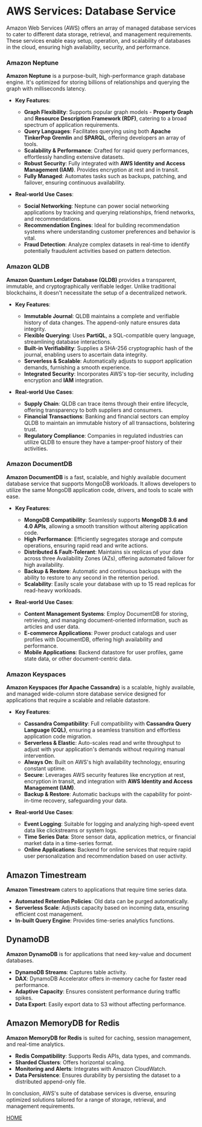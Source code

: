 # AWS Services: Database Service

Amazon Web Services (AWS) offers an array of managed database services to cater to different data storage, retrieval, and management requirements. These services enable easy setup, operation, and scalability of databases in the cloud, ensuring high availability, security, and performance.

### Amazon Neptune

**Amazon Neptune** is a purpose-built, high-performance graph database engine. It's optimized for storing billions of relationships and querying the graph with milliseconds latency.

- **Key Features**:
  - **Graph Flexibility**: Supports popular graph models - **Property Graph** and **Resource Description Framework (RDF)**, catering to a broad spectrum of application requirements.
  - **Query Languages**: Facilitates querying using both **Apache TinkerPop Gremlin** and **SPARQL**, offering developers an array of tools.
  - **Scalability & Performance**: Crafted for rapid query performances, effortlessly handling extensive datasets.
  - **Robust Security**: Fully integrated with **AWS Identity and Access Management (IAM)**. Provides encryption at rest and in transit.
  - **Fully Managed**: Automates tasks such as backups, patching, and failover, ensuring continuous availability.

- **Real-world Use Cases**:
  - **Social Networking**: Neptune can power social networking applications by tracking and querying relationships, friend networks, and recommendations.
  - **Recommendation Engines**: Ideal for building recommendation systems where understanding customer preferences and behavior is vital.
  - **Fraud Detection**: Analyze complex datasets in real-time to identify potentially fraudulent activities based on pattern detection.

### Amazon QLDB

**Amazon Quantum Ledger Database (QLDB)** provides a transparent, immutable, and cryptographically verifiable ledger. Unlike traditional blockchains, it doesn't necessitate the setup of a decentralized network.

- **Key Features**:
  - **Immutable Journal**: QLDB maintains a complete and verifiable history of data changes. The append-only nature ensures data integrity.
  - **Flexible Querying**: Uses **PartiQL**, a SQL-compatible query language, streamlining database interactions.
  - **Built-in Verifiability**: Supplies a SHA-256 cryptographic hash of the journal, enabling users to ascertain data integrity.
  - **Serverless & Scalable**: Automatically adjusts to support application demands, furnishing a smooth experience.
  - **Integrated Security**: Incorporates AWS's top-tier security, including encryption and **IAM** integration.

- **Real-world Use Cases**:
  - **Supply Chain**: QLDB can trace items through their entire lifecycle, offering transparency to both suppliers and consumers.
  - **Financial Transactions**: Banking and financial sectors can employ QLDB to maintain an immutable history of all transactions, bolstering trust.
  - **Regulatory Compliance**: Companies in regulated industries can utilize QLDB to ensure they have a tamper-proof history of their activities.

### Amazon DocumentDB

**Amazon DocumentDB** is a fast, scalable, and highly available document database service that supports MongoDB workloads. It allows developers to utilize the same MongoDB application code, drivers, and tools to scale with ease.

- **Key Features**:
  - **MongoDB Compatibility**: Seamlessly supports **MongoDB 3.6 and 4.0 APIs**, allowing a smooth transition without altering application code.
  - **High Performance**: Efficiently segregates storage and compute operations, ensuring rapid read and write actions.
  - **Distributed & Fault-Tolerant**: Maintains six replicas of your data across three Availability Zones (AZs), offering automated failover for high availability.
  - **Backup & Restore**: Automatic and continuous backups with the ability to restore to any second in the retention period.
  - **Scalability**: Easily scale your database with up to 15 read replicas for read-heavy workloads.

- **Real-world Use Cases**:
  - **Content Management Systems**: Employ DocumentDB for storing, retrieving, and managing document-oriented information, such as articles and user data.
  - **E-commerce Applications**: Power product catalogs and user profiles with DocumentDB, offering high availability and performance.
  - **Mobile Applications**: Backend datastore for user profiles, game state data, or other document-centric data.

### Amazon Keyspaces

**Amazon Keyspaces (for Apache Cassandra)** is a scalable, highly available, and managed wide-column store database service designed for applications that require a scalable and reliable datastore.

- **Key Features**:
  - **Cassandra Compatibility**: Full compatibility with **Cassandra Query Language (CQL)**, ensuring a seamless transition and effortless application code migration.
  - **Serverless & Elastic**: Auto-scales read and write throughput to adjust with your application's demands without requiring manual intervention.
  - **Always On**: Built on AWS's high availability technology, ensuring constant uptime.
  - **Secure**: Leverages AWS security features like encryption at rest, encryption in transit, and integration with **AWS Identity and Access Management (IAM)**.
  - **Backup & Restore**: Automatic backups with the capability for point-in-time recovery, safeguarding your data.

- **Real-world Use Cases**:
  - **Event Logging**: Suitable for logging and analyzing high-speed event data like clickstreams or system logs.
  - **Time Series Data**: Store sensor data, application metrics, or financial market data in a time-series format.
  - **Online Applications**: Backend for online services that require rapid user personalization and recommendation based on user activity.


## Amazon Timestream

**Amazon Timestream** caters to applications that require time series data.

- **Automated Retention Policies**: Old data can be purged automatically.
- **Serverless Scale**: Adjusts capacity based on incoming data, ensuring efficient cost management.
- **In-built Query Engine**: Provides time-series analytics functions.

## DynamoDB

**Amazon DynamoDB** is for applications that need key-value and document databases.

- **DynamoDB Streams**: Captures table activity.
- **DAX**: DynamoDB Accelerator offers in-memory cache for faster read performance.
- **Adaptive Capacity**: Ensures consistent performance during traffic spikes.
- **Data Export**: Easily export data to S3 without affecting performance.

## Amazon MemoryDB for Redis

**Amazon MemoryDB for Redis** is suited for caching, session management, and real-time analytics.

- **Redis Compatibility**: Supports Redis APIs, data types, and commands.
- **Sharded Clusters**: Offers horizontal scaling.
- **Monitoring and Alerts**: Integrates with Amazon CloudWatch.
- **Data Persistence**: Ensures durability by persisting the dataset to a distributed append-only file.

In conclusion, AWS's suite of database services is diverse, ensuring optimized solutions tailored for a range of storage, retrieval, and management requirements.


[HOME](./README.md)

